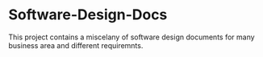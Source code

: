 # Software-Design-Docs 
This project contains a miscelany of software design documents for many business area and different requiremnts.
